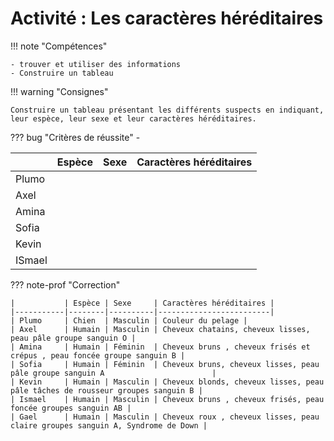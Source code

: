 # Activité : Les caractères héréditaires
!!! note "Compétences"

    - trouver et utiliser des informations 
    - Construire un tableau

!!! warning "Consignes"

    Construire un tableau présentant les différents suspects en indiquant, leur espèce, leur sexe et leur caractères héréditaires.
    
??? bug "Critères de réussite"
    - 


|           | Espèce | Sexe | Caractères héréditaires |
|-----------|--------|------|-------------------------|
| Plumo     |        |      |                         |
| Axel      |        |      |                         |
| Amina     |        |      |                         |
| Sofia     |        |      |                         |
| Kevin     |        |      |                         |
| ISmael    |        |      |                         |


??? note-prof "Correction"

    |           | Espèce | Sexe     | Caractères héréditaires |
    |-----------|--------|----------|-------------------------|
    | Plumo     | Chien  | Masculin | Couleur du pelage |
    | Axel      | Humain | Masculin | Cheveux chatains, cheveux lisses, peau pâle groupe sanguin O |
    | Amina     | Humain | Féminin  | Cheveux bruns , cheveux frisés et crépus , peau foncée groupe sanguin B |
    | Sofia     | Humain | Féminin  | Cheveux bruns, cheveux lisses, peau pâle groupe sanguin A                        |
    | Kevin     | Humain | Masculin | Cheveux blonds, cheveux lisses, peau pâle tâches de rousseur groupes sanguin B |
    | Ismael    | Humain | Masculin | Cheveux bruns , cheveux frisés, peau foncée groupes sanguin AB |
    | Gael      | Humain | Masculin | Cheveux roux , cheveux lisses, peau claire groupes sanguin A, Syndrome de Down |
